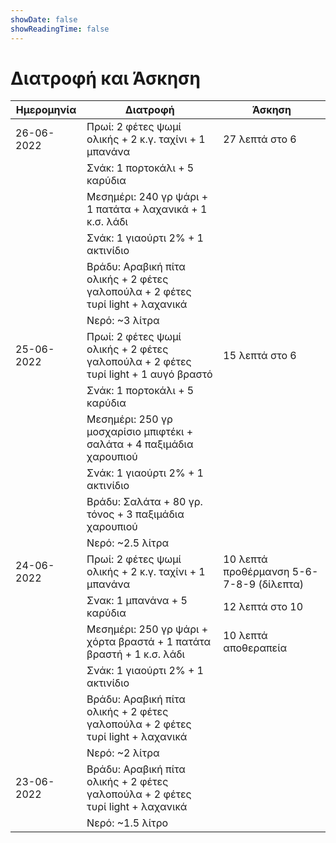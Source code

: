 ```yaml
---
showDate: false
showReadingTime: false
---
```


# Διατροφή και Άσκηση

| Ημερομηνία | Διατροφή                                                                           | Άσκηση                                   |
|------------|------------------------------------------------------------------------------------|------------------------------------------|
| 26-06-2022 | Πρωί: 2 φέτες ψωμί ολικής + 2 κ.γ. ταχίνι + 1 μπανάνα                              | 27 λεπτά στο 6                           |
|            | Σνάκ: 1 πορτοκάλι + 5 καρύδια                                                      |                                          |
|            | Μεσημέρι: 240 γρ ψάρι + 1 πατάτα + λαχανικά + 1 κ.σ. λάδι                          |                                          |
|            | Σνάκ: 1 γιαούρτι 2% + 1 ακτινίδιο                                                  |                                          |
|            | Βράδυ: Αραβική πίτα ολικής + 2 φέτες γαλοπούλα + 2 φέτες τυρί light + λαχανικά     |                                          |
|            | Νερό: ~3 λίτρα                                                                     |                                          |
| 25-06-2022 | Πρωί: 2 φέτες ψωμί ολικής + 2 φέτες γαλοπούλα + 2 φέτες τυρί light + 1 αυγό βραστό | 15 λεπτά στο 6                           |
|            | Σνάκ: 1 πορτοκάλι + 5 καρύδια                                                      |                                          |
|            | Μεσημέρι: 250 γρ μοσχαρίσιο μπιφτέκι + σαλάτα + 4 παξιμάδια χαρουπιού              |                                          |
|            | Σνάκ: 1 γιαούρτι 2% + 1 ακτινίδιο                                                  |                                          |
|            | Βράδυ: Σαλάτα + 80 γρ. τόνος + 3 παξιμάδια χαρουπιού                               |                                          |
|            | Νερό: ~2.5 λίτρα                                                                   |                                          |
| 24-06-2022 | Πρωί: 2 φέτες ψωμί ολικής + 2 κ.γ. ταχίνι + 1 μπανάνα                              | 10 λεπτά προθέρμανση 5-6-7-8-9 (δίλεπτα) |
|            | Σνακ: 1 μπανάνα + 5 καρύδια                                                        | 12 λεπτά στο 10                          |
|            | Μεσημέρι: 250 γρ ψάρι + χόρτα βραστά + 1 πατάτα βραστή + 1 κ.σ. λάδι               | 10 λεπτά αποθεραπεία                     |
|            | Σνάκ: 1 γιαούρτι 2% + 1 ακτινίδιο                                                  |                                          |
|            | Βράδυ: Αραβική πίτα ολικής + 2 φέτες γαλοπούλα + 2 φέτες τυρί light + λαχανικά     |                                          |
|            | Νερό: ~2 λίτρα                                                                     |                                          |
| 23-06-2022 | Βράδυ: Αραβική πίτα ολικής + 2 φέτες γαλοπούλα + 2 φέτες τυρί light + λαχανικά     |                                          |
|            | Νερό: ~1.5 λίτρο                                                                   |                                          |